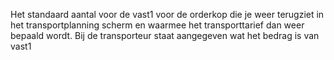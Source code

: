 Het standaard aantal voor de vast1 voor de orderkop die je weer terugziet in het transportplanning scherm en waarmee het transporttarief dan weer bepaald wordt. Bij de transporteur staat aangegeven wat het bedrag is van vast1